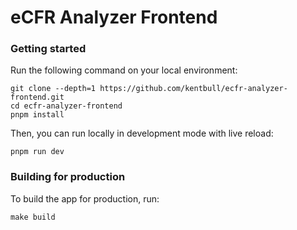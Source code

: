 # eCFR Analyzer Frontend

### Getting started

Run the following command on your local environment:

```shell
git clone --depth=1 https://github.com/kentbull/ecfr-analyzer-frontend.git
cd ecfr-analyzer-frontend
pnpm install
```

Then, you can run locally in development mode with live reload:

```shell
pnpm run dev
```

### Building for production
To build the app for production, run:

```shell
make build
```
